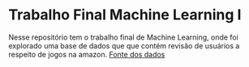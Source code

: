 # Trabalho Final Machine Learning I
Nesse repositório tem o trabalho final de Machine Learning, onde foi explorado uma base de dados que 
que contém revisão de usuários a respeito de jogos na amazon.
[Fonte dos dados](http://jmcauley.ucsd.edu/data/amazon/links.html)
